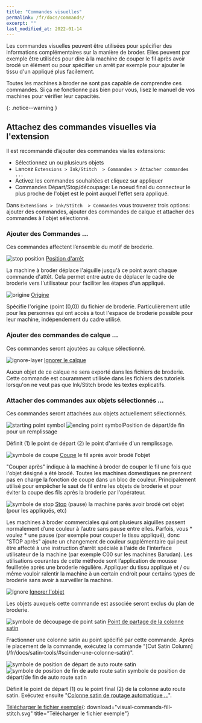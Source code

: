 ```yaml
---
title: "Commandes visuelles"
permalink: /fr/docs/commands/
excerpt: ""
last_modified_at: 2022-01-14
---
```

Les commandes visuelles peuvent être utilisées pour spécifier des informations complémentaires sur la manière de broder. Elles peuvent par exemple être utilisées pour dire à la machine de couper le fil après avoir brodé un élément ou pour spécifier un arrêt par exemple pour ajouter le tissu d'un appliqué plus facilement.

Toutes les machines à broder ne sont pas capable de comprendre ces commandes. Si ça ne fonctionne pas bien pour vous, lisez le manuel de vos machines pour vérifier leur capacités.

{: .notice--warning }

## Attachez des commandes visuelles via l'extension

Il est recommandé d’ajouter des commandes via les extensions:

* Sélectionnez un ou plusieurs objets
* Lancez `Extensions > Ink/Stitch  > Commandes > Attacher commandes ...`
* Activez les commandes souhaitées et cliquez sur appliquer
* Commandes Départ/Stop/découpage: Le noeud final du connecteur le plus proche de l'objet est le point auquel l'effet sera appliqué.

Dans `Extensions > Ink/Stitch  > Commandes` vous trouverez trois options: ajouter des commandes, ajouter des commandes de calque et attacher des commandes à l'objet sélectionné.
### Ajouter des Commandes ...

Ces commandes affectent l’ensemble du motif de broderie.

![stop position](/assets/images/docs/visual-commands-stop-position.jpg) [Position d'arrêt](#-stop-position)

La machine à broder déplace l'aiguille jusqu'à ce point avant chaque commande d'attêt. Cela permet entre autre de déplacer le cadre de broderie vers l'utilisateur pour faciliter les étapes d'un appliqué.

![origine](/assets/images/docs/visual-commands-origin.jpg) [Origine](#-origine)

Spécifie l'origine (point (0,0)) du fichier de broderie. Particulièrement utile pour les personnes qui ont accès à tout l'espace de broderie possible pour leur machine, indépendement du cadre utilisé.


### Ajouter des commandes de calque ...

Ces commandes seront ajoutées au calque sélectionné.

![ignore-layer](/assets/images/docs/visual-commands-ignore-layer.jpg) [Ignorer le calque](#-ignore-layer)

Aucun objet de ce calque ne sera exporté dans les fichiers de broderie. Cette commande est couramment utilisée dans les fichiers des tutoriels lorsqu'on ne veut pas que Ink/Stitch brode les textes explicatifs.

### Attacher des commandes aux objets sélectionnés ...

Ces commandes seront attachées aux objets actuellement sélectionnés.

![starting point symbol](/assets/images/docs/visual-commands-start.jpg) ![ending point symbol](/assets/images/docs/visual-commands-end.jpg)Position de départ/de fin pour un remplissage 

Définit  (1) le point de départ  (2) le point d'arrivée d'un remplissage.


![symbole de coupe](/assets/images/docs/visual-commands-trim.jpg) [Coupe](#-coupe-le-fil) le fil après avoir brodé l'objet

"Couper après" indique à la machine à broder de couper le fil une fois que l'objet désigné a été brodé. Toutes les machines domestiques ne prennent pas en charge la fonction de coupe dans un bloc de couleur. Principalement utilisé pour empêcher le saut de fil entre les objets de broderie et pour éviter la coupe des fils après la broderie par l'opérateur.

![symbole de stop ](/assets/images/docs/visual-commands-stop.jpg) [Stop](#-stop) (pause) la machine parès avoir brodé cet objet (pour les appliqués, etc)

Les machines à broder commerciales qui ont plusieurs aiguilles passent normalement d’une couleur à l’autre sans pause entre elles. Parfois, vous * voulez * une pause (par exemple pour couper le tissu appliqué), donc "STOP après" ajoute un changement de couleur supplémentaire qui peut être affecté à une instruction d'arrêt spéciale à l'aide de l'interface utilisateur de la machine (par exemple C00 sur les machines Barudan). Les utilisations courantes de cette méthode sont l’application de mousse feuilletée après une broderie régulière. Appliquer du tissu appliqué et / ou même vouloir ralentir la machine à un certain endroit pour certains types de broderie sans avoir à surveiller la machine.

![ignore](/assets/images/docs/visual-commands-ignore.jpg) [Ignorer l'objet](#-ignore)

Les objets auxquels cette commande est associée seront exclus du plan de broderie.

![symbole de découpage de point satin](/assets/images/docs/visual-commands-satin-cut-point.jpg) [Point de partage de la colonne satin](#-point-de-partage-de-colonne-satin)

Fractionner une colonne satin au point spécifié par cette commande. Après le placement de la commande, exécutez la commande "[Cut Satin Column] (/fr/docs/satin-tools/#scinder-une-colonne-satin)".


![symbole de position de départ de auto route satin](/assets/images/docs/visual-commands-auto-route-satin-stitch-start.jpg) ![symbole de position de fin de auto route satin](/assets/images/docs/visual-commands-auto-route-satin-stitch-end.jpg) symbole de position de départ/de fin de auto route satin


Définit le point de départ (1) ou le point final (2) de la colonne auto route satin. Exécutez ensuite "[Colonne satin de routage automatique ...](/fr/docs/satin-tools/#auto-route-satin-columns)".


  [Télécharger le fichier exemple](/assets/images/docs/visual-commands-fill-stitch.svg){: download="visual-commands-fill-stitch.svg" title="Télécharger le fichier exemple"}













